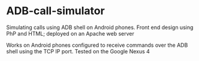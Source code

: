 ADB-call-simulator
==================

Simulating calls using ADB shell on Android phones. Front end design using PhP and HTML; deployed on an Apache web server

Works on Android phones configured to receive commands over the ADB shell using the TCP IP port.
Tested on the Google Nexus 4
